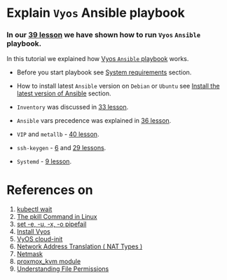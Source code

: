 # Explain `Vyos` Ansible playbook

### In our [39 lesson](../39_setting_up_production_like_kubernetes_cluster_part_4_14-dec-2022#create-vyos-vm-on-proxmox-node-via-ansible-playbook) we have shown how to run `Vyos` `Ansible` playbook.

In this tutorial we explained how [Vyos `Ansible` playbook](https://github.com/Alliedium/awesome-proxmox/tree/main/vyos-proxmox-kvm#create-vyos-vms-on-proxmox-node-via-ansible-playbooks) works. 

  * Before you start playbook see [System requirements](https://github.com/Alliedium/awesome-proxmox/tree/main/vyos-proxmox-kvm#prerequisites) section.
  * How to install latest `Ansible` version on `Debian` or `Ubuntu` see [Install the latest version of Ansible](https://github.com/Alliedium/awesome-ansible#setting-up-config-machine) section.

  * `Inventory` was discussed in [33 lesson](../33_ansible_basic_concepts_simple_examples_part_1_24-nov-2022#ansible-basic-concepts-and-simple-examples-part-1).
  * `Ansible` vars precedence was explained in [36 lesson](../36_ansible_basic_concepts_simple_examples_part_3_06-dec-2022/README.md).
  * `VIP` and `metallb` - [40 lesson](../40_setting_up_production_like_kubernetes_cluster_part_5_15-dec-2022#7-show-how-metallb-loadbalancer-work).
  * `ssh-keygen` - [6](../06_proxmox_lvm_resize_disk_ssh_access_backups_25-aug-2022#using-ssh-agent) and [29 lessons](../29_k8s_setting_up_k3s_prod_like_configuring_opnsense_creating_k3s_nodes_part_2_10-nov-2022#3-on-your-workstation-in-terminal-generate-ssh-keys).
  * `Systemd` - [9 lesson](../09_proxmox_fstrim_cloudinit_ansible_lvm_08-sep-2022/README.md).

# References on #

1. [kubectl wait](https://kubernetes.io/docs/reference/generated/kubectl/kubectl-commands#wait)
2. [The pkill Command in Linux](https://linuxhint.com/the-pkill-command-in-linux/)
3. [set -e, -u, -x, -o pipefail](https://gist.github.com/mohanpedala/1e2ff5661761d3abd0385e8223e16425)
4. [Install Vyos](https://docs.vyos.io/en/latest/installation/install.html)
5. [VyOS cloud-init](https://docs.vyos.io/en/latest/automation/cloud-init.html)
6. [Network Address Translation ( NAT Types )](https://utechnoworld.com/network-address-translation-nat-types/)
7. [Netmask](https://jodies.de/ipcalc)
8. [proxmox_kvm module](https://docs.ansible.com/ansible/2.9/modules/proxmox_kvm_module.html)
9. [Understanding File Permissions](https://www.multacom.com/faq/password_protection/file_permissions.htm)
